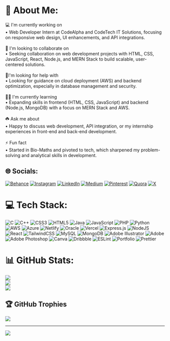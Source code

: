 # 💫 About Me:
💻 I'm currently working on<br>• Web Developer Intern at CodeAlpha and CodeTech IT Solutions, focusing on responsive web design, UI enhancements, and API integrations.<br><br>📍 I'm looking to collaborate on<br>• Seeking collaboration on web development projects with HTML, CSS, JavaScript, React, Node.js, and MERN Stack to build scalable, user-centered solutions.<br><br>🤝I'm looking for help with<br>• Looking for guidance on cloud deployment (AWS) and backend optimization, especially in database management and security.<br><br>👩‍💻 I'm currently learning<br>• Expanding skills in frontend (HTML, CSS, JavaScript) and backend (Node.js, MongoDB) with a focus on MERN Stack and AWS.<br><br>☘️ Ask me about<br>• Happy to discuss web development, API integration, or my internship experiences in front-end and back-end development.<br><br>⚡ Fun fact<br>• Started in Bio-Maths and pivoted to tech, which sharpened my problem-solving and analytical skills in development.


## 🌐 Socials:
[![Behance](https://img.shields.io/badge/Behance-1769ff?logo=behance&logoColor=white)](https://behance.net/noorulfathima) [![Instagram](https://img.shields.io/badge/Instagram-%23E4405F.svg?logo=Instagram&logoColor=white)](https://instagram.com/aafrin._.03) [![LinkedIn](https://img.shields.io/badge/LinkedIn-%230077B5.svg?logo=linkedin&logoColor=white)](https://linkedin.com/in/www.linkedin.com/in/noorulfathima-web-developer) [![Medium](https://img.shields.io/badge/Medium-12100E?logo=medium&logoColor=white)](https://medium.com/@https://medium.com/@aafrin.1217) [![Pinterest](https://img.shields.io/badge/Pinterest-%23E60023.svg?logo=Pinterest&logoColor=white)](https://pinterest.com/noorulfathima03) [![Quora](https://img.shields.io/badge/Quora-%23B92B27.svg?logo=Quora&logoColor=white)](https://quora.com/Noorul-Fathima-J) [![X](https://img.shields.io/badge/X-black.svg?logo=X&logoColor=white)](https://x.com/https://x.com/NoorulFathima03?t=cqk8hIkyqO_XUVJD_p3cvA&s=08) 

# 💻 Tech Stack:
![C](https://img.shields.io/badge/c-%2300599C.svg?style=for-the-badge&logo=c&logoColor=white) ![C++](https://img.shields.io/badge/c++-%2300599C.svg?style=for-the-badge&logo=c%2B%2B&logoColor=white) ![CSS3](https://img.shields.io/badge/css3-%231572B6.svg?style=for-the-badge&logo=css3&logoColor=white) ![HTML5](https://img.shields.io/badge/html5-%23E34F26.svg?style=for-the-badge&logo=html5&logoColor=white) ![Java](https://img.shields.io/badge/java-%23ED8B00.svg?style=for-the-badge&logo=openjdk&logoColor=white) ![JavaScript](https://img.shields.io/badge/javascript-%23323330.svg?style=for-the-badge&logo=javascript&logoColor=%23F7DF1E) ![PHP](https://img.shields.io/badge/php-%23777BB4.svg?style=for-the-badge&logo=php&logoColor=white) ![Python](https://img.shields.io/badge/python-3670A0?style=for-the-badge&logo=python&logoColor=ffdd54) ![AWS](https://img.shields.io/badge/AWS-%23FF9900.svg?style=for-the-badge&logo=amazon-aws&logoColor=white) ![Azure](https://img.shields.io/badge/azure-%230072C6.svg?style=for-the-badge&logo=microsoftazure&logoColor=white) ![Netlify](https://img.shields.io/badge/netlify-%23000000.svg?style=for-the-badge&logo=netlify&logoColor=#00C7B7) ![Oracle](https://img.shields.io/badge/Oracle-F80000?style=for-the-badge&logo=oracle&logoColor=white) ![Vercel](https://img.shields.io/badge/vercel-%23000000.svg?style=for-the-badge&logo=vercel&logoColor=white) ![Express.js](https://img.shields.io/badge/express.js-%23404d59.svg?style=for-the-badge&logo=express&logoColor=%2361DAFB) ![NodeJS](https://img.shields.io/badge/node.js-6DA55F?style=for-the-badge&logo=node.js&logoColor=white) ![React](https://img.shields.io/badge/react-%2320232a.svg?style=for-the-badge&logo=react&logoColor=%2361DAFB) ![TailwindCSS](https://img.shields.io/badge/tailwindcss-%2338B2AC.svg?style=for-the-badge&logo=tailwind-css&logoColor=white) ![MySQL](https://img.shields.io/badge/mysql-4479A1.svg?style=for-the-badge&logo=mysql&logoColor=white) ![MongoDB](https://img.shields.io/badge/MongoDB-%234ea94b.svg?style=for-the-badge&logo=mongodb&logoColor=white) ![Adobe Illustrator](https://img.shields.io/badge/adobe%20illustrator-%23FF9A00.svg?style=for-the-badge&logo=adobe%20illustrator&logoColor=white) ![Adobe](https://img.shields.io/badge/adobe-%23FF0000.svg?style=for-the-badge&logo=adobe&logoColor=white) ![Adobe Photoshop](https://img.shields.io/badge/adobe%20photoshop-%2331A8FF.svg?style=for-the-badge&logo=adobe%20photoshop&logoColor=white) ![Canva](https://img.shields.io/badge/Canva-%2300C4CC.svg?style=for-the-badge&logo=Canva&logoColor=white) ![Dribbble](https://img.shields.io/badge/Dribbble-EA4C89?style=for-the-badge&logo=dribbble&logoColor=white) ![ESLint](https://img.shields.io/badge/ESLint-4B3263?style=for-the-badge&logo=eslint&logoColor=white) ![Portfolio](https://img.shields.io/badge/Portfolio-%23000000.svg?style=for-the-badge&logo=firefox&logoColor=#FF7139) ![Prettier](https://img.shields.io/badge/prettier-%23F7B93E.svg?style=for-the-badge&logo=prettier&logoColor=black)
# 📊 GitHub Stats:
![](https://github-readme-stats.vercel.app/api?username=J-NoorulFathima&theme=dark&hide_border=false&include_all_commits=true&count_private=false)<br/>
![](https://github-readme-streak-stats.herokuapp.com/?user=J-NoorulFathima&theme=dark&hide_border=false)<br/>
![](https://github-readme-stats.vercel.app/api/top-langs/?username=J-NoorulFathima&theme=dark&hide_border=false&include_all_commits=true&count_private=false&layout=compact)

## 🏆 GitHub Trophies
![](https://github-profile-trophy.vercel.app/?username=J-NoorulFathima&theme=radical&no-frame=false&no-bg=true&margin-w=4)

---
[![](https://visitcount.itsvg.in/api?id=J-NoorulFathima&icon=0&color=0)](https://visitcount.itsvg.in)

<!-- Proudly created with GPRM ( https://gprm.itsvg.in ) -->

